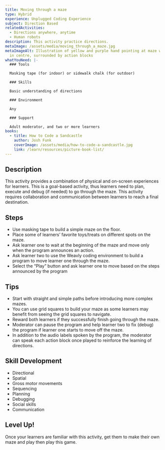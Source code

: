 ```yaml
---
title: Moving through a maze
type: Hybrid
experience: Unplugged Coding Experience
subject: Direction Based
relatedActivities:
  - Directions anywhere, anytime
  - Human robots
description: This activity practice directions.
metaImage: /assets/media/moving_through_a_maze.jpg
metaImageAlt: Illustration of yellow and purple hand pointing at maze with star
  in centre, surrounded by action blocks
whatYouNeed: |-
  ### Tools

  Masking tape (for indoor) or sidewalk chalk (for outdoor)

  ### Skills

  Basic understanding of directions

  ### Environment

  Any

  ### Support

  Adult moderator, and two or more learners
books:
  - title: How to Code a Sandcastle
    author: Josh Funk
    coverImage: /assets/media/how-to-code-a-sandcastle.jpg
    link: /learn/resources/picture-book-list/
---
```

## Description

This activity provides a combination of physical and on-screen experiences for learners. This is a goal-based activity, thus learners need to plan, execute and debug (if needed) to go through the maze. This activity requires collaboration and communication between learners to reach a final destination.

## Steps

* Use masking tape to build a simple maze on the floor.
* Place some of learners’ favorite toys/treats on different spots on the maze.
* Ask learner one to wait at the beginning of the maze and move only when the program announces an action.
* Ask learner two to use the Weavly coding environment to build a program to move learner one through the maze.
* Select the “Play” button and ask learner one to move based on the steps announced by the program

## Tips

* Start with straight and simple paths before introducing more complex mazes.
* You can use grid squares to build your maze as some learners may benefit from seeing the grid squares to navigate.
* Reward both learners if they successfully finish going through the maze.
* Moderator can pause the program and help learner two to fix (debug) the program if learner one starts to move off the maze.
* In addition to the audio labels spoken by the program, the moderator can speak each action block once played to reinforce the learning of directions.

## Skill Development

* Directional
* Spatial
* Gross motor movements
* Sequencing
* Planning
* Debugging
* Social skills
* Communication

## Level Up!

Once your learners are familiar with this activity, get them to make their own maze and play then play this game.
